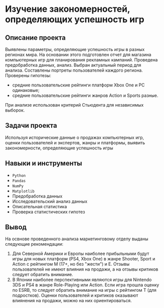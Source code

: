 # Изучение закономерностей, определяющих успешность игр

## Описание проекта
Выявлены параметры, определяющие успешность игры в разных регионах мира. На основании этого подготовлен отчет для магазина компьютерных игр для планирования рекламных кампаний. Проведена предобработка данных, анализ. Выбран актуальный период для анализа. Составлены портреты пользователей каждого региона. 
Проверены гипотезы: 
- средние пользовательские рейтинги платформ Xbox One и PC одинаковые;
- средние пользовательские рейтинги жанров Action и Sports разные.

При анализе использован критерий Стьюдента для независимых выборок.

## Задачи проекта
Используя исторические данные о продажах компьютерных игр, оценки пользователей и экспертов, жанры и платформы, выявить закономерности, определяющие успешность игры 

## Навыки и инструменты
- `Python`
- `Pandas`
- `NumPy`
- `Matplotlib`
- Предобработка данных
- Исследовательский анализ данных
- Описательная статистика
- Проверка статистических гипотез
  
## Вывод
На освнове проведенного анализа маркетинговому отделу выданы следующие рекомендации:
1. Для Северной Америки и Европы наиболее прибыльными будут игры для новых платформ (PS4, Xbox One) в жанре Shooter, Sport и Action c рейтингом М (17+, но без "жести") и Е. Отзывы пользователей не имеют влияния на продажи, а на отзывы критиков следует обратить внимание.
2. В Японии наиболее перспективными являются игры для Nintendo 3DS и PS4 в жанре Role-Playing или Action. Если игра прошла оценку по ESRB, то следует обратить внимание на игры с рейтингом T (для подростков). Оценки пользователей и критиков оказывают влиянения на продажи, можно на них ориентироваться.
